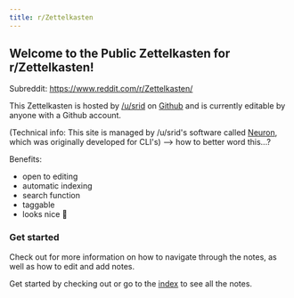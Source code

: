 ```yaml
---
title: r/Zettelkasten
---
```


## Welcome to the Public Zettelkasten for r/Zettelkasten!

Subreddit: https://www.reddit.com/r/Zettelkasten/

This Zettelkasten is hosted by [/u/srid](https://www.reddit.com/user/srid-/) on [Github](https://github.com/srid/reddit.zettel.page) and is currently editable by anyone with a Github account. 

(Technical info: This site is managed by /u/srid's software called [Neuron](https://neuron.zettel.page/), which was originally developed for CLI's) --> how to better word this...?

Benefits:
* open to editing
* automatic indexing
* search function
* taggable
* looks nice 🙂

### Get started

Check out <how-to-use> for more information on how to navigate through the notes, as well as how to edit and add notes.

Get started by checking out <zettelkasten> or go to the [index](https://reddit.zettel.page/z-index.html) to see all the notes.